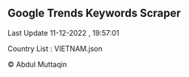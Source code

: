 

## Google Trends Keywords Scraper 
 
Last Update 11-12-2022 , 19:57:01

Country List :
VIETNAM.json



© Abdul Muttaqin 

